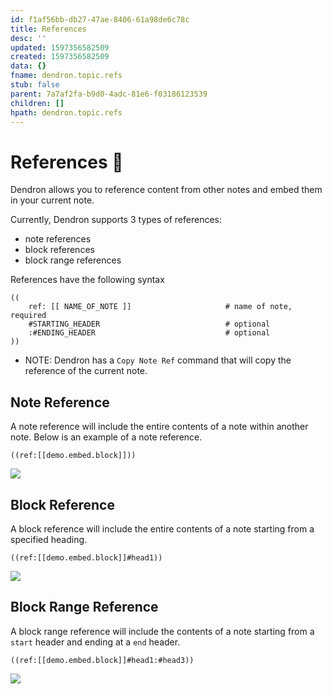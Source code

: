```yaml
---
id: f1af56bb-db27-47ae-8406-61a98de6c78c
title: References
desc: ''
updated: 1597356582509
created: 1597356582509
data: {}
fname: dendron.topic.refs
stub: false
parent: 7a7af2fa-b9d0-4adc-81e6-f03186123539
children: []
hpath: dendron.topic.refs
---
```


# References 🚧

Dendron allows you to reference content from other notes and embed them in your current note.

Currently, Dendron supports 3 types of references:

- note references
- block references
- block range references

References have the following syntax

```
((
    ref: [[ NAME_OF_NOTE ]]                     # name of note, required
    #STARTING_HEADER                            # optional
    :#ENDING_HEADER                             # optional
))
```


- NOTE: Dendron has a `Copy Note Ref` command that will copy the reference of the current note.


## Note Reference

A note reference will include the entire contents of a note within another note. Below is an example of a note reference.

```
((ref:[[demo.embed.block]]))
```

![](https://foundation-prod-assetspublic53c57cce-8cpvgjldwysl.s3-us-west-2.amazonaws.com/assets/images/ref-note.gif)

## Block Reference
A block reference will include the entire contents of a note starting from a specified heading. 

```
((ref:[[demo.embed.block]]#head1))
```

![](https://foundation-prod-assetspublic53c57cce-8cpvgjldwysl.s3-us-west-2.amazonaws.com/assets/images/ref-block.gif)

## Block Range Reference
A block range reference will include the contents of a note starting from a `start` header and ending at a `end` header. 

```
((ref:[[demo.embed.block]]#head1:#head3))
```

![](https://foundation-prod-assetspublic53c57cce-8cpvgjldwysl.s3-us-west-2.amazonaws.com/assets/images/ref-block-range.gif)
